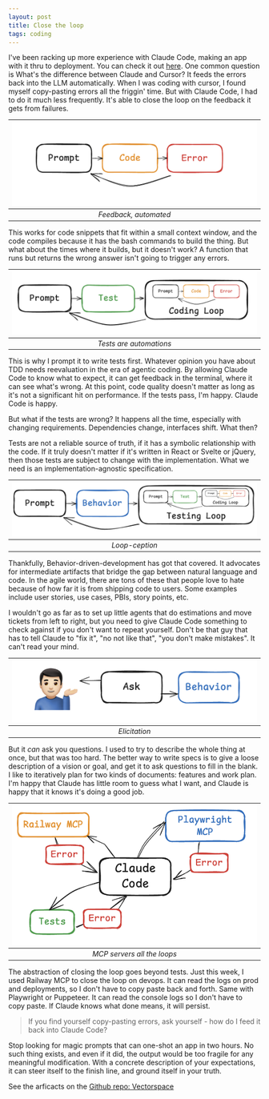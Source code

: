 ```yaml
---
layout: post
title: Close the loop
tags: coding
---
```


I've been racking up more experience with Claude Code, making an app with it thru to deployment. You can check it out [here](https://bountiful-wholeness-production-eedc.up.railway.app/). One common question is What's the difference between Claude and Cursor? It feeds the errors back into the LLM automatically. When I was coding with cursor, I found myself copy-pasting errors all the friggin' time. But with Claude Code, I had to do it much less frequently. It's able to close the loop on the feedback it gets from failures. 

| ![cc-loop](/assets/cc-loop.png) |
|:--:|
| _Feedback, automated_ |

This works for code snippets that fit within a small context window, and the code compiles because it has the bash commands to build the thing. But what about the times where it builds, but it doesn't work? A function that runs but returns the wrong answer isn't going to trigger any errors. 

| ![test-loop](/assets/test-loop.png) |
|:--:|
| _Tests are automations_ |

This is why I prompt it to write tests first. Whatever opinion you have about TDD needs reevaluation in the era of agentic coding. By allowing Claude Code to know what to expect, it can get feedback in the terminal, where it can see what's wrong. At this point, code quality doesn't matter as long as it's not a significant hit on performance. If the tests pass, I'm happy. Claude Code is happy. 

But what if the tests are wrong? It happens all the time, especially with changing requirements. Dependencies change, interfaces shift. What then? 

Tests are not a reliable source of truth, if it has a symbolic relationship with the code. If it truly doesn't matter if it's written in React or Svelte or jQuery, then those tests are subject to change with the implementation. What we need is an implementation-agnostic specification. 

| ![bdd-loop](/assets/bdd-loop.png) |
|:--:|
| _Loop-ception_ |

Thankfully, Behavior-driven-development has got that covered. It advocates for intermediate artifacts that bridge the gap between natural language and code. In the agile world, there are tons of these that people love to hate because of how far it is from shipping code to users. Some examples include user stories, use cases, PBIs, story points, etc.

I wouldn't go as far as to set up little agents that do estimations and move tickets from left to right, but you need to give Claude Code something to check against if you don't want to repeat yourself. Don't be that guy that has to tell Claude to "fix it", "no not like that", "you don't make mistakes". It can't read your mind. 

| ![ask-loop](/assets/ask-loop.png) |
|:--:|
| _Elicitation_ |

But it _can_ ask you questions. I used to try to describe the whole thing at once, but that was too hard. The better way to write specs is to give a loose description of a vision or goal, and get it to ask questions to fill in the blank. I like to iteratively plan for two kinds of documents: features and work plan. I'm happy that Claude has little room to guess what I want, and Claude is happy that it knows it's doing a good job. 

| ![cc-octopus](/assets/cc-octopus.png) |
|:--:|
| _MCP servers all the loops_ |

The abstraction of closing the loop goes beyond tests. Just this week, I used Railway MCP to close the loop on devops. It can read the logs on prod and deployments, so I don't have to copy paste back and forth. Same with Playwright or Puppeteer. It can read the console logs so I don't have to copy paste. If Claude knows what done means, it will persist. 

> If you find yourself copy-pasting errors, ask yourself - how do I feed it back into Claude Code?

Stop looking for magic prompts that can one-shot an app in two hours. No such thing exists, and even if it did, the output would be too fragile for any meaningful modification. With a concrete description of your expectations, it can steer itself to the finish line, and ground itself in your truth.

See the arficacts on the [Github repo: Vectorspace](https://github.com/kimjune01/vectorspace)

